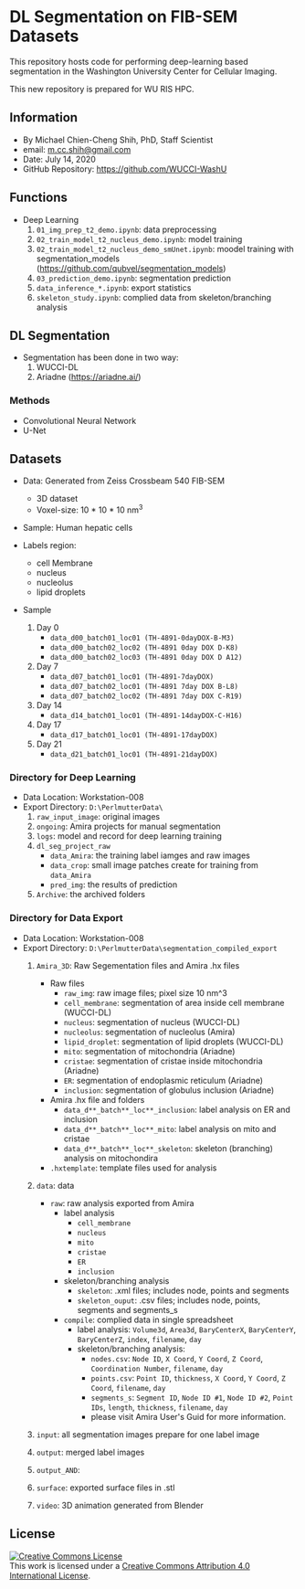 # DL Segmentation on FIB-SEM Datasets
This repository hosts code for performing deep-learning based segmentation in the Washington University Center for Cellular Imaging. <br/>

This new repository is prepared for WU RIS HPC. <br/>

## Information
* By Michael Chien-Cheng Shih, PhD, Staff Scientist
* email: m.cc.shih@gmail.com
* Date: July 14, 2020
* GitHub Repository: https://github.com/WUCCI-WashU

## Functions
* Deep Learning
    1. `01_img_prep_t2_demo.ipynb`: data preprocessing
    2. `02_train_model_t2_nucleus_demo.ipynb`: model training 
    3. `02_train_model_t2_nucleus_demo_smUnet.ipynb`: moodel training with segmentation_models (https://github.com/qubvel/segmentation_models)
    4. `03_prediction_demo.ipynb`: segmentation prediction
    5. `data_inference_*.ipynb`: export statistics
    6. `skeleton_study.ipynb`: complied data from skeleton/branching analysis

## DL Segmentation
* Segmentation has been done in two way: 
    1. WUCCI-DL
    2. Ariadne (https://ariadne.ai/)

###  Methods
* Convolutional Neural Network
* U-Net

## Datasets
* Data: Generated from Zeiss Crossbeam 540 FIB-SEM
    * 3D dataset
    * Voxel-size: 10 * 10 * 10 nm<sup>3</sup>

* Sample: Human hepatic cells
* Labels region: 
    * cell Membrane
    * nucleus
    * nucleolus
    * lipid droplets

* Sample 
    1. Day 0
        * `data_d00_batch01_loc01 (TH-4891-0dayDOX-B-M3)`
        * `data_d00_batch02_loc02 (TH-4891 0day DOX D-K8)`
        * `data_d00_batch02_loc03 (TH-4891 0day DOX D A12)`
    2. Day 7 
        * `data_d07_batch01_loc01 (TH-4891-7dayDOX)`
        * `data_d07_batch02_loc01 (TH-4891 7day DOX B-L8)`
        * `data_d07_batch02_loc02 (TH-4891 7day DOX C-R19)`
    3. Day 14
        * `data_d14_batch01_loc01 (TH-4891-14dayDOX-C-H16)`
    4. Day 17
        * `data_d17_batch01_loc01 (TH-4891-17dayDOX)`
    5. Day 21
        * `data_d21_batch01_loc01 (TH-4891-21dayDOX)`


### Directory for Deep Learning
* Data Location: Workstation-008 
* Export Directory: `D:\PerlmutterData\`
    1. `raw_input_image`: original images
    2. `ongoing`: Amira projects for manual segmentation
    3. `logs`: model and record for deep learning training
    4. `dl_seg_project_raw`
        * `data_Amira`: the training label iamges and raw images
        * `data_crop`: small image patches create for training from `data_Amira`
        * `pred_img`: the results of prediction
    5. `Archive`: the archived folders


### Directory for Data Export
* Data Location: Workstation-008 
* Export Directory: `D:\PerlmutterData\segmentation_compiled_export`
    1. `Amira_3D`: Raw Segementation files and Amira .hx files
        * Raw files
            * `raw_img`: raw image files; pixel size 10 nm^3
            * `cell_membrane`: segmentation of area inside cell membrane (WUCCI-DL)
            * `nucleus`: segmentation of nucleus (WUCCI-DL)
            * `nucleolus`: segmentation of nucleolus (Amira)
            * `lipid_droplet`: segmentation of lipid droplets (WUCCI-DL)
            * `mito`: segmentation of mitochondria (Ariadne)
            * `cristae`: segmentation of cristae inside mitochondria (Ariadne)
            * `ER`: segmentation of endoplasmic reticulum (Ariadne)
            * `inclusion`: segmentation of globulus inclusion (Ariadne)
        * Amira .hx file and folders 
            * `data_d**_batch**_loc**_inclusion`: label analysis on ER and inclusion 
            * `data_d**_batch**_loc**_mito`: label analysis on mito and cristae
            * `data_d**_batch**_loc**_skeleton`: skeleton (branching) analysis on mitochondira
        * `.hxtemplate`: template files used for analysis 
    2. `data`: data
        * `raw`: raw analysis exported from Amira
            * label analysis
                * `cell_membrane`
                * `nucleus`
                * `mito`
                * `cristae`
                * `ER`
                * `inclusion`
            * skeleton/branching analysis
                * `skeleton`: .xml files; includes node, points and segments
                * `skeleton_ouput`: .csv files; includes node, points, segments and segments_s
            * `compile`: complied data in single spreadsheet
                * label analysis: `Volume3d`, `Area3d`, `BaryCenterX`, `BaryCenterY`, `BaryCenterZ`, `index`, `filename`, `day`
                * skeleton/branching analysis: 
                    * `nodes.csv`: `Node ID`, `X Coord`, `Y Coord`, `Z Coord`, `Coordination Number`, `filename`, `day` 
                    * `points.csv`: `Point ID`, `thickness`, `X Coord`, `Y Coord`, `Z Coord`, `filename`, `day`  
                    * `segments_s`: `Segment ID`, `Node ID #1`, `Node ID #2`, `Point IDs`, `length`, `thickness`, `filename`, `day`
                    * please visit Amira User's Guid for more information. 
                    
    3. `input`: all segmentation images prepare for one label image 
    4. `output`: merged label images
    5. `output_AND`: 
    6. `surface`: exported surface files in .stl
    7. `video`: 3D animation generated from Blender

    
## License
<a rel="license" href="http://creativecommons.org/licenses/by/4.0/"><img alt="Creative Commons License" style="border-width:0" src="https://i.creativecommons.org/l/by/4.0/88x31.png" /></a><br />This work is licensed under a <a rel="license" href="http://creativecommons.org/licenses/by/4.0/">Creative Commons Attribution 4.0 International License</a>.